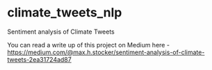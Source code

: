 # climate_tweets_nlp
Sentiment analysis of Climate Tweets

You can read a write up of this project on Medium here - https://medium.com/@max.h.stocker/sentiment-analysis-of-climate-tweets-2ea31724ad87
